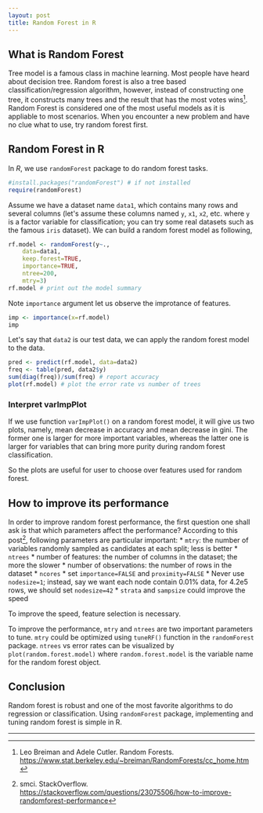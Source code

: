 ```yaml
---
layout: post
title: Random Forest in R
---
```


## What is Random Forest

Tree model is a famous class in machine learning. Most people have heard about decision tree. Random forest is also a tree based classification/regression algorithm, however, instead of constructing one tree, it constructs many trees and the result that has the most votes wins[^1]. Random Forest is considered one of the most useful models as it is appliable to most scenarios. When you encounter a new problem and have no clue what to use, try random forest first. 

## Random Forest in R

In *R*, we use `randomForest` package to do random forest tasks.
``` r
#install.packages("randomForest") # if not installed
require(randomForest)
```

Assume we have a dataset name `data1`, which contains many rows and several columns (let's assume these columns named `y`, `x1`, `x2`, etc. where `y` is a factor variable for classification; you can try some real datasets such as the famous `iris` dataset). We can build a random forest model as following,
```r
rf.model <- randomForest(y~.,
    data=data1,
    keep.forest=TRUE,
    importance=TRUE,
    ntree=200,
    mtry=3)
rf.model # print out the model summary
```

Note `importance` argument let us observe the improtance of features.
```r
imp <- importance(x=rf.model)
imp
```

Let's say that `data2` is our test data, we can apply the random forest model to the data.
```r
pred <- predict(rf.model, data=data2)
freq <- table(pred, data2$y)
sum(diag(freq))/sum(freq) # report accuracy
plot(rf.model) # plot the error rate vs number of trees
```

### Interpret varImpPlot

If we use function `varImpPlot()` on a random forest model, it will give us two plots, namely, mean decrease in accuracy and mean decrease in gini. The former one is larger for more important variables, whereas the latter one is larger for variables that can bring more purity during random forest classification.

So the plots are useful for user to choose over features used for random forest.

## How to improve its performance

In order to improve random forest performance, the first question one shall ask is that which parameters affect the performance? According to this post[^2], following parameters are particular important:
	* `mtry`: the number of variables randomly sampled as candidates at each split; less is better
	* `ntrees`
	* number of features: the number of columns in the dataset; the more the slower
	* number of observations: the number of rows in the dataset
	* `ncores`
	* set `importance=FALSE` and `proximity=FALSE`
	* Never use `nodesize=1`; instead, say we want each node contain 0.01% data, for 4.2e5 rows, we should set `nodesize=42`
	* `strata` and `sampsize` could improve the speed
	
To improve the speed, feature selection is necessary.

To improve the performance, `mtry` and `ntrees` are two important parameters to tune. `mtry` could be optimized using `tuneRF()` function in the `randomForest` package. `ntrees` vs error rates can be visualized by `plot(random.forest.model)` where `random.forest.model` is the variable name for the random forest object.

## Conclusion

Random forest is robust and one of the most favorite algorithms to do regression or classification. Using `randomForest` package, implementing and tuning random forest is simple in R.

--------
[^1]: Leo Breiman and Adele Cutler. Random Forests. https://www.stat.berkeley.edu/~breiman/RandomForests/cc_home.htm
[^2]: smci. StackOverflow. https://stackoverflow.com/questions/23075506/how-to-improve-randomforest-performance


<script type="text/javascript" async
  src="https://cdn.mathjax.org/mathjax/latest/MathJax.js?config=TeX-MML-AM_CHTML">
</script>